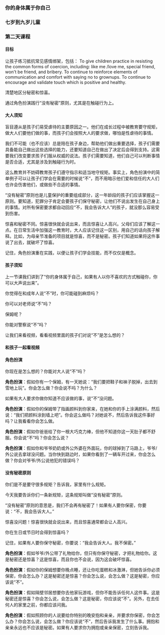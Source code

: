 ### 你的身体属于你自己

### 七岁到九岁儿童

### 第二天课程

#### 目标

让孩子练习抵抗常见感情绑架，包括：
To give children practice in resisting the common forms of coercion, including:
like me /love me,
 special friend, 
won't be friend, and 
bribery.
To continue to reinforce elements of communication and comfort with saying no to grownups.
To continue to encourage and validate touch which is positive and healthy. 

清楚地区分秘密和惊喜。

通过角色扮演践行“没有秘密”原则，尤其是在触碰行为上。

#### 大人须知

盲目遵从是孩子们易受虐待的主要原因之一。他们在成长过程中被教育要守规矩，做大人们要他们做的事，而孩子们会按照大人的要求做，哪怕是性虐待的事情。

我们不可能（也不应该）总是陪在孩子身边，帮助他们做出重要选择，孩子们需要具备能自己做出这些选择的能力，还要知道自己在做出了决定后会得到支持。这需要我们改变要求孩子们服从权威的说法。孩子们需要知道，他们自己可以判断事情是否合适，尤其是涉及到触碰行为时。

这么教育并不妨碍教育孩子们遵守指示和适当地守规矩。事实上，角色扮演中的简单例子可以让孩子们学会在需要的时候说“不”，而不用暗示他们爱和信任的大人们也许会伤害他们，或做些不合适的事情。

“没有秘密”原则也是儿童保护的重要组成部分，这一年龄段的孩子们应该掌握这一原则。要知道，犯罪分子肯定会要孩子们保守秘密，让他们不说出发生在自己身上的事情。对所有保密要求都自动回应“不，我会告诉大人”的孩子，就没那么容易受到伤害。

惊喜和秘密不同。惊喜很快就会说出来，而且惊喜让人高兴。父母们应该了解这一点。在日常生活中加强这一教育时，大人应该记住这一区别，用自己的话向孩子解释。比如，为母亲节准备的项目就是惊喜，而不是秘密。孩子们知道如果将这件事说了出去，就破坏了惊喜。

记住，角色扮演重在实践，以便让孩子们学会技能，而不仅仅是概念。

#### 孩子须知

上一节课我们讲到了“你的身体属于自己，如果有人以你不喜欢的方式触碰你，你可以大声说出来”。

你觉得在和成年人说“不”时，你可能碰到麻烦吗？

你可以对老师说“不”吗？

保姆呢？

你能对警察说“不”吗？

让我们来看视频，看看视频里面的孩子们对说“不”是怎么想的？

#### 和孩子一起看视频

#### 角色扮演

你现在是怎么想的？你能对大人说“不”吗？

**角色扮演**：假如你有一个保姆，有一天她说：“我们要把鞋子和袜子脱掉，出去到雪地上玩”。你会怎么做？你会说不吗？为什么？

如果有大人要求你做你知道不应该做的事，说”不“没问题。

**角色扮演**：假如你的保姆带了指画颜料到你家来，在她和你的手上涂满颜料，然后说：“我们把颜料涂到墙上吧”。你会这么做吗？对她说不，然后告诉我这件事好吗？让我看看你会怎么做。

**角色扮演**：假如你爸爸给了你一根大巧克力棒，但他不知道你这一天肚子都不舒服。你会说“不”吗？你会怎么说？

**角色扮演**：假如你和爷爷奶奶或外公外婆在外面玩，你的球掉到了马路上，爷爷/外公说去拿球没问题。当你快到路边时，如果你看到了一辆车开过来，你会怎么做？你会对爷爷/外公说他犯的错误吗？

#### 没有秘密原则

你们是不是要守很多规矩？告诉我，家里有什么规矩。

今天我要告诉你们一条新规矩，这条规矩叫做“没有秘密”原则。

“没有秘密”原则的意思是，我们不会再有秘密了！如果有人要你保密，你要说：“不，我会告诉大人。”

惊喜没问题！惊喜很快就会说出来，而且惊喜通常都会让人高兴。

你在生日或节日时会得到惊喜吗？

记住，如果有人要你保守秘密，你要说：“我会告诉大人。我不保密。”

**角色扮演**：假如爷爷/外公带了礼物给你，但只有你保守秘密，才把礼物给你。这是秘密还是惊喜？这是惊喜，而且你也不会说，因为这会破坏惊喜。

**角色扮演**：假如你的保姆想要你晚点睡，还让你吃蛋糕和冰激淋，但她告诉你必须保密，你会怎么办？这是秘密还是惊喜？你会怎么说，会怎么做？这是秘密，你应该说“不”。

**角色扮演**：假如隔壁邻居想要你去他家玩游戏，但你不能告诉任何人这件事。这是秘密还是惊喜？你会怎么说，会怎么做？这是秘密，你应该说“不”。另外，在去任何人的家里之前，你都应该问我。

**角色扮演**：假如照顾你的人说要给你特别的晚安抱和亲亲，并要求你保密，你会怎么办？你会怎么说，会怎么做？你应该说“不”，然后告诉我发生了什么事。拥抱和亲亲永远也不应该是秘密。如果有人要求你为拥抱或亲亲保密，立刻告诉我。





